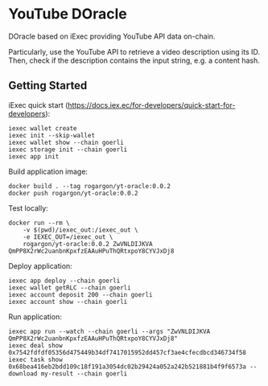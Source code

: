 # YouTube DOracle

DOracle based on iExec providing YouTube API data on-chain.

Particularly, use the YouTube API to retrieve a video description using its ID. 
Then, check if the description contains the input string, e.g. a content hash.

## Getting Started

iExec quick start (https://docs.iex.ec/for-developers/quick-start-for-developers):
```
iexec wallet create
iexec init --skip-wallet
iexec wallet show --chain goerli
iexec storage init --chain goerli
iexec app init
```

Build application image:
```
docker build . --tag rogargon/yt-oracle:0.0.2
docker push rogargon/yt-oracle:0.0.2
```

Test locally:
```
docker run --rm \
    -v $(pwd)/iexec_out:/iexec_out \
    -e IEXEC_OUT=/iexec_out \
    rogargon/yt-oracle:0.0.2 ZwVNLDIJKVA QmPP8X2rWc2uanbnKpxfzEAAuHPuThQRtxpoY8CYVJxDj8
```

Deploy application:
```
iexec app deploy --chain goerli
iexec wallet getRLC --chain goerli
iexec account deposit 200 --chain goerli
iexec account show --chain goerli
```

Run application:
```
iexec app run --watch --chain goerli --args "ZwVNLDIJKVA QmPP8X2rWc2uanbnKpxfzEAAuHPuThQRtxpoY8CYVJxDj8"
iexec deal show 0x7542fdfdf05356d475449b34df7417015952dd457cf3ae4cfecdbcd346734f58
iexec task show 0x68bea416eb2bdd109c18f191a3054dc02b29424a052a242b521881b4f9f6573a --download my-result --chain goerli
```

